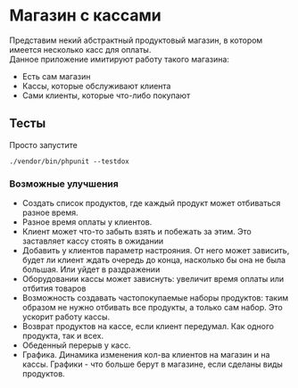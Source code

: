 # Магазин с кассами

Представим некий абстрактный продуктовый магазин, в котором имеется несколько касс для оплаты.  
Данное приложение  имитируют работу такого магазина:
 - Есть сам магазин
 - Кассы, которые обслуживают клиента
 - Сами клиенты, которые что-либо покупают
 
 ## Тесты
 
 Просто запустите
 ```
./vendor/bin/phpunit --testdox
```

### Возможные улучшения
- Создать список продуктов, где каждый продукт может отбиваться разное время.
- Разное время оплаты у клиентов.
- Клиент может что-то забыть взять и побежать за этим. Это заставляет кассу стоять в ожидании
- Добавить у клиентов параметр настрояния. От него может зависить, будет ли клиент ждать очередь до конца, 
насколько бы она не была большая. Или уйдет в раздражении
- Оборудовании кассы может зависнуть: увеличит время оплаты или отбития товаров
- Возможность создавать частопокупаемые наборы продуктов: таким образом не нужно отбивать все продукты, а только сам набор. 
Это ускорит работу кассы.
- Возврат продуктов на кассе, если клиент передумал. Как одного продукта, так и всех.
- Обеденный перерыв у касс.
- Графика. Динамика изменения кол-ва клиентов на магазин и на кассы. Графики - что больше берут в магазине, если сделаны виды продуктов.